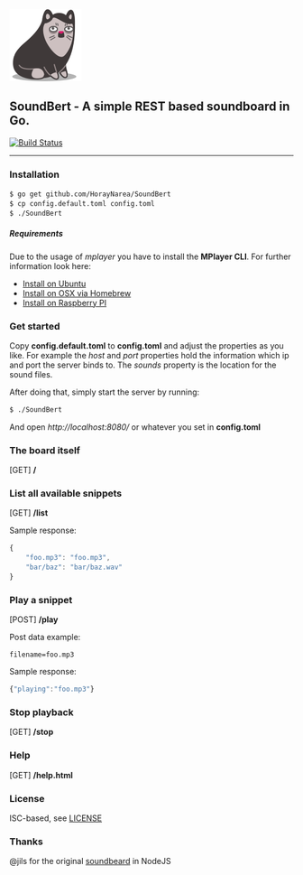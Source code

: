 ![SoundBert logo](https://raw.githubusercontent.com/HorayNarea/SoundBert/master/static/logo.png)

## SoundBert - A simple REST based soundboard in Go.
[![Build Status](https://travis-ci.org/HorayNarea/SoundBert.svg?branch=master)](https://travis-ci.org/HorayNarea/SoundBert)

----

### Installation
```sh
$ go get github.com/HorayNarea/SoundBert
$ cp config.default.toml config.toml
$ ./SoundBert
```

##### Requirements
Due to the usage of *mplayer* you have to install the **MPlayer CLI**. For further information look here:

* [Install on Ubuntu](http://www.debianadmin.com/install-mplayer-ubuntu.html)
* [Install on OSX via Homebrew](https://github.com/donmelton/MPlayerShell)
* [Install on Raspberry PI](https://rasspberrypi.wordpress.com/2012/09/02/audio-and-video-playback-on-raspberry-pi/)

### Get started
Copy **config.default.toml** to **config.toml** and adjust the properties as you like.
For example the *host* and *port* properties hold the information which ip and port the server binds to. The *sounds* property is the location for the sound files.

After doing that, simply start the server by running:
```sh
$ ./SoundBert
```

And open *http://localhost:8080/* or whatever you set in **config.toml**


### The board itself
[GET]  **/**

### List all available snippets
[GET]  **/list**

Sample response:
```javascript
{
    "foo.mp3": "foo.mp3",
    "bar/baz": "bar/baz.wav"
}
```

### Play a snippet
[POST] **/play**

Post data example:
```
filename=foo.mp3
```

Sample response:
```javascript
{"playing":"foo.mp3"}
```

### Stop playback
[GET] **/stop**

### Help
[GET]  **/help.html**

### License
ISC-based, see [LICENSE](LICENSE)

### Thanks
@jils for the original [soundbeard](https://github.com/jlis/soundbeard) in NodeJS
